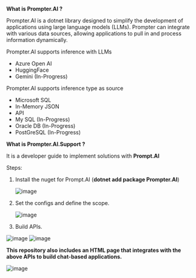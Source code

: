 **What is Prompter.AI ?**

Prompter.AI is a dotnet library designed to simplify the development of applications using large language models (LLMs). Prompter can integrate with various data sources, allowing applications to pull in and process information dynamically.

Prompter.AI supports inference with LLMs
- Azure Open AI
- HuggingFace
- Gemini (In-Progress)

Prompter.AI supports inference type as source
- Microsoft SQL
- In-Memory JSON
- API
- My SQL (In-Progress)
- Oracle DB (In-Progress)
- PostGreSQL (In-Progress)

**What is Prompter.AI.Support ?**

It is a developer guide to implement solutions with **Prompt.AI**

Steps:
1. Install the nuget for Prompt.AI (**dotnet add package Prompter.AI**)
   
   ![image](https://github.com/user-attachments/assets/0c4f37ef-9cda-462d-bb8c-f5f9af3444a4)


2. Set the configs and define the scope.
   
   ![image](https://github.com/user-attachments/assets/cc525a20-e6fd-42ed-88d3-7f46969a1702)


3. Build APIs.
   
![image](https://github.com/user-attachments/assets/cd68eb55-de3f-4859-83bf-c772c94e1423)
![image](https://github.com/user-attachments/assets/9f6315d5-0f53-4558-849c-eb1593961edf)


**This repository also includes an HTML page that integrates with the above APIs to build chat-based applications.**

![image](https://github.com/user-attachments/assets/547f3012-38f2-40a7-9cff-a23c87dc33cf)


